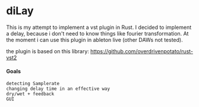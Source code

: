 # diLay
This is my attempt to implement a vst plugin in Rust.
I decided to implement a delay, because i don't need to know things like fourier transformation.
At the moment i can use this plugin in ableton live (other DAWs not tested).

the plugin is based on this library:
https://github.com/overdrivenpotato/rust-vst2


#### Goals
    detecting Samplerate
    changing delay time in an effective way
    dry/wet + feedback
    GUI
    
